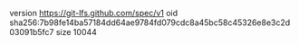 version https://git-lfs.github.com/spec/v1
oid sha256:7b98fe14ba57184dd64ae9784fd079cdc8a45bc58c45326e8e3c2d03091b5fc7
size 10044
